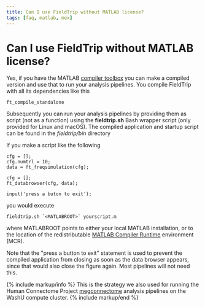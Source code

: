 ```yaml
---
title: Can I use FieldTrip without MATLAB license?
tags: [faq, matlab, mex]
---
```


# Can I use FieldTrip without MATLAB license?

Yes, if you have the MATLAB [compiler toolbox](https://www.mathworks.com/products/compiler.html) you can make a compiled version and use that to run your analysis pipelines. You compile FieldTrip with all its dependencies like this

    ft_compile_standalone

Subsequently you can run your analysis pipelines by providing them as script (not as a function) using the **fieldtrip.sh** Bash wrapper script (only provided for Linux and macOS). The compiled application and startup script can be found in the *fieldtrip/bin* directory

If you make a script like the following

    cfg = [];
    cfg.numtrl = 10;
    data = ft_freqsimulation(cfg);

    cfg = [];
    ft_databrowser(cfg, data);

    input('press a buton to exit');

you would execute

    fieldtrip.sh `<MATLABROOT>` yourscript.m

where MATLABROOT points to either your local MATLAB installation, or to the location of the redistributable [MATLAB Compiler Runtime](https://se.mathworks.com/products/compiler/matlab-runtime.html) environment (MCR).

Note that the "press a button to exit" statement is used to prevent the compiled application from closing as soon as the data browser appears, since that would also close the figure again. Most pipelines will not need this.

{% include markup/info %}
This is the strategy we also used for running the Human Connectome Project [megconnectome](https://github.com/Washington-University/megconnectome) analysis pipelines on the WashU compute cluster.
{% include markup/end %}
